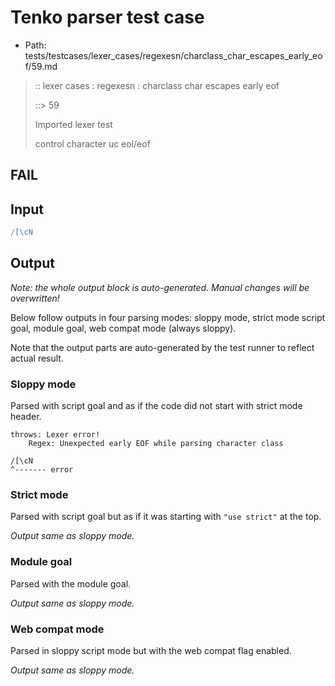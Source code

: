 # Tenko parser test case

- Path: tests/testcases/lexer_cases/regexesn/charclass_char_escapes_early_eof/59.md

> :: lexer cases : regexesn : charclass char escapes early eof
>
> ::> 59
>
> Imported lexer test
>
> control character uc eol/eof

## FAIL

## Input

`````js
/[\cN
`````

## Output

_Note: the whole output block is auto-generated. Manual changes will be overwritten!_

Below follow outputs in four parsing modes: sloppy mode, strict mode script goal, module goal, web compat mode (always sloppy).

Note that the output parts are auto-generated by the test runner to reflect actual result.

### Sloppy mode

Parsed with script goal and as if the code did not start with strict mode header.

`````
throws: Lexer error!
    Regex: Unexpected early EOF while parsing character class

/[\cN
^------- error
`````

### Strict mode

Parsed with script goal but as if it was starting with `"use strict"` at the top.

_Output same as sloppy mode._

### Module goal

Parsed with the module goal.

_Output same as sloppy mode._

### Web compat mode

Parsed in sloppy script mode but with the web compat flag enabled.

_Output same as sloppy mode._
